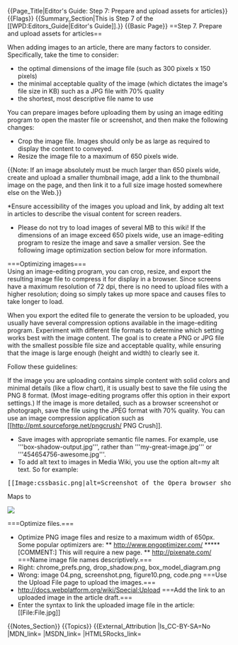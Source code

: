 {{Page_Title|Editor's Guide: Step 7: Prepare and upload assets for articles}}
{{Flags}}
{{Summary_Section|This is Step 7 of the [[WPD:Editors_Guide|Editor's Guide]].}}
{{Basic Page}}
==Step 7. Prepare and upload assets for articles==

When adding images to an article, there are many factors to consider. Specifically, take the time to consider:

* the optimal dimensions of the image file (such as 300 pixels x 150 pixels)
* the minimal acceptable quality of the image (which dictates the image's file size in KB) such as a JPG file with 70% quality
* the shortest, most descriptive file name to use

You can prepare images before uploading them by using an image editing program to open the master file or screenshot, and then make the following changes:

* Crop the image file. Images should only be as large as required to display the content to conveyed. 
* Resize the image file to a maximum of 650 pixels wide. 

{{Note: If an image absolutely must be much larger than 650 pixels wide, create and upload a smaller thumbnail image, add a link to the thumbnail image on the page, and then link it to a full size image hosted somewhere else on the Web.}}

*Ensure accessibility of the images you upload and link, by adding alt text in articles to describe the visual content for screen readers.
* Please do not try to load images of several MB to this wiki! If the dimensions of an image exceed 650 pixels wide, use an image-editing program to resize the image and save a smaller version. See the following image optimization section below for more information. 

===Optimizing images===  
Using an image-editing program, you can crop, resize, and export the resulting image file to compress it for display in a browser. Since screens have a maximum resolution of 72 dpi, there is no need to upload files with a higher resolution; doing so simply takes up more space and causes files to take longer to load.

When you export the edited file to generate the version to be uploaded, you usually have several compression options available in the image-editing program. Experiment with different file formats to determine which setting works best with the image content. The goal is to create a PNG or JPG file with the smallest possible file size and acceptable quality, while ensuring that the image is large enough (height and width) to clearly see it. 

Follow these guidelines:

If the image you are uploading contains simple content with solid colors and minimal details (like a flow chart), it is usually best to save the file using the PNG 8 format. (Most image-editing programs offer this option in their export settings.) If the image is more detailed, such as a browser screenshot or photograph, save the file using the JPEG format with 70% quality. You can use an image compression application such as [[http://pmt.sourceforge.net/pngcrush/ PNG Crush]].</p></li>
* Save images with appropriate semantic file names. For example, use '''box-shadow-output.jpg''', rather than '''my-great-image.jpg''' or '''454654756-awesome.jpg'''.
* To add alt text to images in Media Wiki, you use the option alt=my alt text. So for example:

<pre>[[Image:cssbasic.png|alt=Screenshot of the Opera browser showing an applied inline style sheet]]</pre>

<p>Maps to</p>

<pre><img src="cssbasic.png alt="Screenshot of the Opera browser showing an applied inline style sheet"></pre>


===Optimize files.===
* Optimize PNG image files and resize to a maximum width of 650px. Some popular optimizers are:
** http://www.pngoptimizer.com/
***** [COMMENT:] This will require a new page. 
** http://pixenate.com/
===Name image file names descriptively.===
* Right: chrome_prefs.png, drop_shadow.png, box_model_diagram.png
* Wrong: image 04.png, screenshot.png, figure10.png, code.png
===Use the Upload File page to upload the images.===
* http://docs.webplatform.org/wiki/Special:Upload
===Add the link to an uploaded image in the article draft.===
* Enter the syntax to link the uploaded image file in the article: &#91;&#91;File:File.jpg&#93;&#93;
</div>
{{Notes_Section}}
{{Topics}}
{{External_Attribution
|Is_CC-BY-SA=No
|MDN_link=
|MSDN_link=
|HTML5Rocks_link=